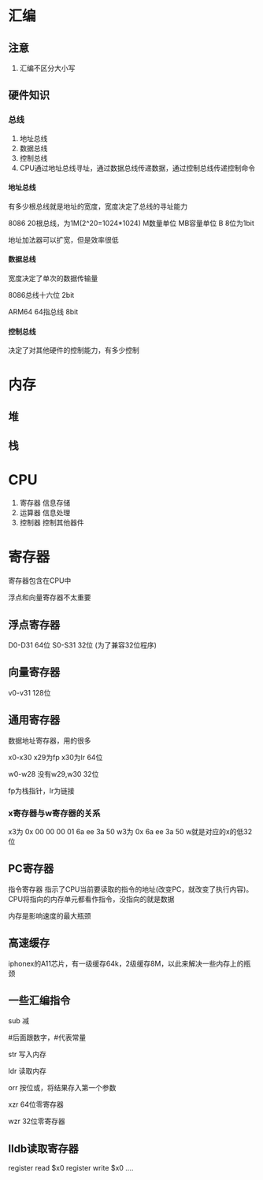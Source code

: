 # 汇编
## 注意
1. 汇编不区分大小写

## 硬件知识
### 总线
1. 地址总线 
2. 数据总线
3. 控制总线
4. CPU通过地址总线寻址，通过数据总线传递数据，通过控制总线传递控制命令


#### 地址总线
有多少根总线就是地址的宽度，宽度决定了总线的寻址能力

8086 20根总线，为1M(2^20=1024*1024) M数量单位 MB容量单位 B 8位为1bit

地址加法器可以扩宽，但是效率很低

#### 数据总线
宽度决定了单次的数据传输量

8086总线十六位 2bit

ARM64 64指总线 8bit

#### 控制总线
决定了对其他硬件的控制能力，有多少控制

# 内存
## 堆
## 栈

# CPU
1. 寄存器 信息存储
2. 运算器 信息处理
3. 控制器 控制其他器件

# 寄存器
寄存器包含在CPU中

浮点和向量寄存器不太重要
## 浮点寄存器
D0-D31 64位
S0-S31 32位 (为了兼容32位程序)

## 向量寄存器
v0-v31 128位

## 通用寄存器
数据地址寄存器，用的很多

x0-x30 x29为fp x30为lr 64位

w0-w28 没有w29,w30 32位

fp为栈指针，lr为链接

### x寄存器与w寄存器的关系
x3为 0x 00 00 00 01 6a ee 3a 50
w3为 0x 6a ee 3a 50
w就是对应的x的低32位

## PC寄存器 
指令寄存器 指示了CPU当前要读取的指令的地址(改变PC，就改变了执行内容)。CPU将指向的内存单元都看作指令，没指向的就是数据

内存是影响速度的最大瓶颈

## 高速缓存
iphonex的A11芯片，有一级缓存64k，2级缓存8M，以此来解决一些内存上的瓶颈

## 一些汇编指令
sub 减

\#后面跟数字，\#代表常量

str 写入内存

ldr 读取内存

orr 按位或，将结果存入第一个参数

xzr 64位零寄存器

wzr 32位零寄存器

## lldb读取寄存器
register read $x0
register write $x0 ....
